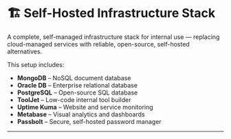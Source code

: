 # 🏗️ Self-Hosted Infrastructure Stack

A complete, self-managed infrastructure stack for internal use — replacing cloud-managed services with reliable, open-source, self-hosted alternatives.

This setup includes:

- **MongoDB** – NoSQL document database
- **Oracle DB** – Enterprise relational database
- **PostgreSQL** – Open-source SQL database
- **ToolJet** – Low-code internal tool builder
- **Uptime Kuma** – Website and service monitoring
- **Metabase** – Visual analytics and dashboards
- **Passbolt** – Secure, self-hosted password manager

---
